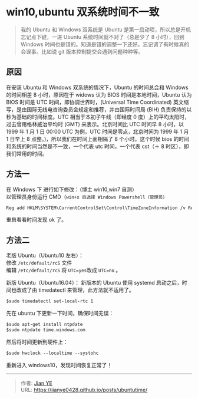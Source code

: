 # win10,ubuntu 双系统时间不一致


> 我的 Ubuntu 和 Windows 双系统是 Ubuntu 是第一启动项，所以总是开机忘记点下键，一进 Ubuntu 系统时间就不对了（总是少了 8 小时），回到 Windows 时间也是错的。知道是错的调整一下还好。忘记调了有时候真的会误事。比如说 git 版本控制提交会遇到问题种种等。

<!--more-->

## 原因

在安装 Ubuntu 和 Windows 双系统的情况下，Ubuntu 的时间总会和 Windows 的时间相差 8 小时，原因在于 widows 认为 BIOS 时间是本地时间，Ubuntu 认为 BIOS 时间是 UTC 时间，即协调世界时，(Universal Time Coordinated) 英文缩写，是由国际无线电咨询委员会规定和推荐，并由国际时间局 (BIH) 负责保持的以秒为基础的时间标度。UTC 相当于本初子午线（即经度 0 度）上的平均太阳时，过去曾用格林威治平均时 (GMT) 来表示。北京时间比 UTC 时间早 8 小时，以 1999 年 1 月 1 日 00:00 UTC 为例，UTC 时间是零点，北京时间为 1999 年 1 月 1 日早上 8 点整。)，所以我们在时间上面相隔了 8 个小时。这个时候 bios 的时间和系统的时间当然是不一致，一个代表 utc 时间，一个代表 cst（＋ 8 时区），即我们常用的时间。

## 方法一

在 Windows 下 进行如下修改：（博主 win10,win7 自测）  
以管理员身份运行 CMD（`win+x 后选择 Windows Powershell（管理员）`

```default windows cmd 命令
Reg add HKLM\SYSTEM\CurrentControlSet\Control\TimeZoneInformation /v RealTimeIsUniversal /t REG_DWORD /d 1
```

重启看看时间发现 ok 了。

## 方法二

老版 Ubuntu（Ubuntu10 左右）：  
修改 `/etc/default/rcS` 文件  
编辑 `/etc/default/rcS` 将 `UTC=yes`改成 `UTC=no` 。

新版 Ubuntu（Ubuntu16.04）：
新版本的 Ubuntu 使用 systemd 启动之后，时间也改成了由 timedatectl 来管理，此方法就不适用了。

```default 重启完成将硬件时间 UTC 改为 CST，双系统时间保持一致。
$sudo timedatectl set-local-rtc 1
```

先在 ubuntu 下更新一下时间，确保时间无误：

```default ubuntu 命令
$sudo apt-get install ntpdate
$sudo ntpdate time.windows.com
```

然后将时间更新到硬件上：

```default ubuntu 命令
$sudo hwclock --localtime --systohc
```

重新进入 windows10，发现时间恢复正常了！


---

> 作者: [Jian YE](https://github.com/jianye0428)  
> URL: https://jianye0428.github.io/posts/ubuntutime/  

